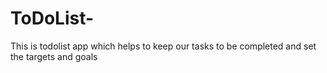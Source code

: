 # ToDoList-
This is todolist app which helps to keep our tasks to be completed and set the targets and goals 

